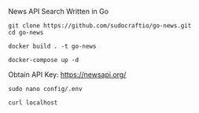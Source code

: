 News API Search Written in Go

```
git clone https://github.com/sudocraftio/go-news.git
cd go-news
```

```
docker build . -t go-news
```

```
docker-compose up -d 
```

Obtain API Key: https://newsapi.org/
```
sudo nano config/.env
```

```
curl localhost
```
